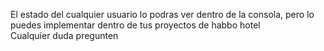 El estado del cualquier usuario lo podras ver dentro de la consola, pero lo puedes implementar dentro de tus proyectos de habbo hotel
<br>
Cualquier duda pregunten
